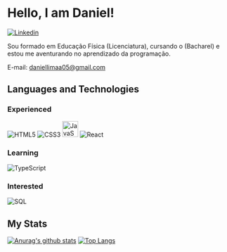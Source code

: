 <h1 align="left">Hello, I am Daniel! </h1>


[![Linkedin](https://img.shields.io/badge/LinkedIn-0077B5?style=for-the-badge&logo=linkedin&logoColor=white)](https://www.linkedin.com/in/daniel-lima-08845717a/)

Sou formado em Educação Física (Licenciatura), cursando o (Bacharel) e estou me aventurando no aprendizado da programação.

E-mail: [daniellimaa05@gmail.com](mailto:daniellimaa05@gmail.com)

## Languages and Technologies

### Experienced
![HTML5](https://img.shields.io/badge/-HTML5-E34F26?style=flat-square&logo=html5&logoColor=white)
![CSS3](https://img.shields.io/badge/-CSS3-1572B6?style=flat-square&logo=css3)
<a href="https://developer.mozilla.org/en-US/docs/Web/JavaScript" target="_blank" rel="noreferrer"><img src="https://raw.githubusercontent.com/danielcranney/readme-generator/main/public/icons/skills/javascript-colored.svg" width="36" height="36" alt="JavaScript" /></a>
![React](https://img.shields.io/badge/-React-1F232A?style=flat-square&logo=React&logoColor=white)

### Learning
![TypeScript](https://img.shields.io/badge/TypeScript-007ACC?style=for-the-badge&logo=typescript&logoColor=white)


### Interested

![SQL](https://img.shields.io/badge/-SQL-4479A1?style=flat-square&logo=PostgreSQL&logoColor=white)


## My Stats

[![Anurag's github stats](https://github-readme-stats.vercel.app/api?username=danlimax&count_private=true&show_icons=true&theme=tokyonight)]()
[![Top Langs](https://github-readme-stats.vercel.app/api/top-langs/?username=danlimax&theme=tokyonight)]()
